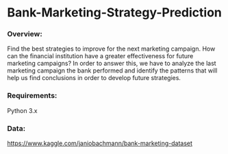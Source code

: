 # Bank-Marketing-Strategy-Prediction

### Overview:
Find the best strategies to improve for the next marketing campaign. How can the financial institution have a greater effectiveness for future marketing campaigns? In order to answer this, we have to analyze the last marketing campaign the bank performed and identify the patterns that will help us find conclusions in order to develop future strategies.

### Requirements:
Python 3.x

### Data:
https://www.kaggle.com/janiobachmann/bank-marketing-dataset
